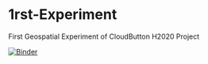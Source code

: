 # 1rst-Experiment
First Geospatial Experiment of CloudButton H2020 Project

[![Binder](https://mybinder.org/badge_logo.svg)](https://mybinder.org/v2/gh/mavsonnen/1rst-Experiment/main)
